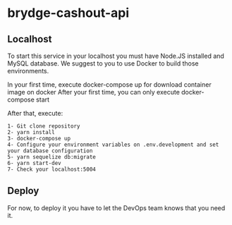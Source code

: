 # brydge-cashout-api

## Localhost

To start this service in your localhost you must have Node.JS installed and MySQL database. We suggest to you to use Docker to build those environments.

In your first time, execute docker-compose up for download container image on docker
After your first time, you can only execute docker-compose start

After that, execute:

```
1- Git clone repository
2- yarn install
3- docker-compose up
4- Configure your environment variables on .env.development and set your database configuration
5- yarn sequelize db:migrate
6- yarn start-dev
7- Check your localhost:5004
```

## Deploy

For now, to deploy it you have to let the DevOps team knows that you need it.

